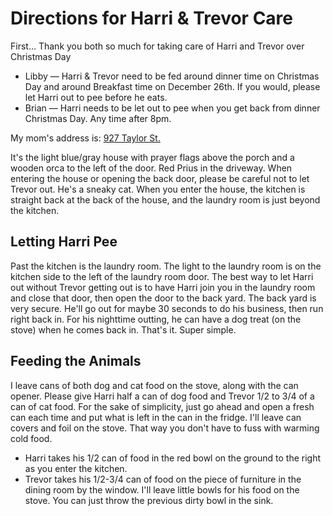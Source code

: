 # Directions for Harri & Trevor Care
First… Thank you both so much for taking care of Harri and Trevor over Christmas Day
* Libby — Harri & Trevor need to be fed around dinner time on Christmas Day and around Breakfast time on December 26th. If you would, please let Harri out to pee before he eats.
* Brian — Harri needs to be let out to pee when you get back from dinner Christmas Day. Any time after 8pm.

My mom's address is: [927 Taylor St.](https://maps.app.goo.gl/zSnGNQK8uqsS5rnd9)

It's the light blue/gray house with prayer flags above the porch and a wooden orca to the left of the door. Red Prius in the driveway.
When entering the house or opening the back door, please be careful not to let Trevor out. He's a sneaky cat. When you enter the house, the kitchen is straight back at the back of the house, and the laundry room is just beyond the kitchen.

## Letting Harri Pee
Past the kitchen is the laundry room. The light to the laundry room is on the kitchen side to the left of the laundry room door. The best way to let Harri out without Trevor getting out is to have Harri join you in the laundry room and close that door, then open the door to the back yard. The back yard is very secure. He'll go out for maybe 30 seconds to do his business, then run right back in. For his nighttime outting, he can have a dog treat (on the stove) when he comes back in. That's it. Super simple.

## Feeding the Animals
I leave cans of both dog and cat food on the stove, along with the can opener. Please give Harri half a can of dog food and Trevor 1/2 to 3/4 of a can of cat food. For the sake of simplicity, just go ahead and open a fresh can each time and put what is left in the can in the fridge. I'll leave can covers and foil on the stove. That way you don't have to fuss with warming cold food.
* Harri takes his 1/2 can of food in the red bowl on the ground to the right as you enter the kitchen.
* Trevor takes his 1/2-3/4 can of food on the piece of furniture in the dining room by the window. I'll leave little bowls for his food on the stove. You can just throw the previous dirty bowl in the sink.
  
